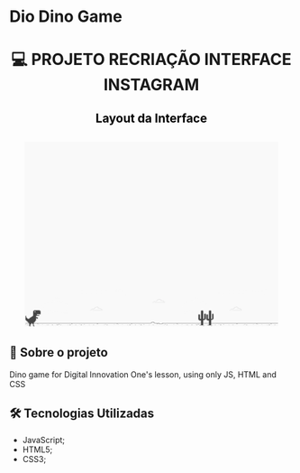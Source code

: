 # Dio Dino Game

<h1 align="center">

:computer: **PROJETO RECRIAÇÃO INTERFACE INSTAGRAM**

</h1>

<h2 align="center" style="color:black"> Layout da Interface
<h2>

<h2 align="center">
<img alt="layout" src= "https://github.com/angelresende/DioDinoGame/blob/main/example.png" width="450px">
</h2>

## 🚀 Sobre o projeto

Dino game for Digital Innovation One's lesson, using only JS, HTML and CSS

## 🛠️ Tecnologias Utilizadas

- JavaScript;
- HTML5;
- CSS3;
